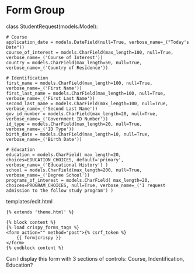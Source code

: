 # Form Group

class StudentRequest(models.Model):

    # Course
    application_date = models.DateField(null=True, verbose_name=_("Today's Date"))
    course_of_interest = models.CharField(max_length=100, null=True, verbose_name=_('Course of Interest'))
    country = models.CharField(max_length=50, null=True, verbose_name=_('Country of Residence'))

    # Identification
    first_name = models.CharField(max_length=100, null=True, verbose_name=_('First Name'))
    first_last_name = models.CharField(max_length=100, null=True, verbose_name=_('First Last Name'))
    second_last_name = models.CharField(max_length=100, null=True, verbose_name=_('Second Last Name'))
    gov_id_number = models.CharField(max_length=20, null=True, verbose_name=_('Government ID Number'))
    id_type = models.CharField(max_length=20, null=True, verbose_name=_('ID Type'))
    birth_date = models.CharField(max_length=10, null=True, verbose_name=_('Birth Date'))

    # Education
    education = models.CharField( max_length=20, choices=EDUCATION_CHOICES, default='primary', verbose_name=_('Educational History') )
    school = models.CharField(max_length=200, null=True, verbose_name=_('Degree School'))
    programs_of_interest = models.CharField( max_length=20, choices=PROGRAM_CHOICES, null=True, verbose_name=_('I request admission to the follow study program') )

templates/edit.html

    {% extends 'theme.html' %}

    {% block content %}
    {% load crispy_forms_tags %}
    <form action="" method="post">{% csrf_token %}
        {{ form|crispy }}
    </form>
    {% endblock content %}

Can I display this form with 3 sections of controls: Course, Indentification, Education?

